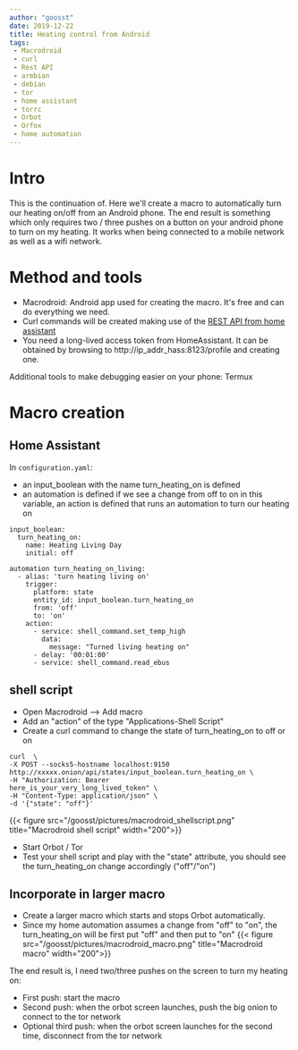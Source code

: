 ```yaml
---
author: "goosst"
date: 2019-12-22
title: Heating control from Android
tags:
 - Macrodroid
 - curl
 - Rest API
 - armbian
 - debian
 - tor
 - home assistant
 - torrc
 - Orbot
 - Orfox
 - home automation
---
```



# Intro
This is the continuation of. Here we'll create a macro to automatically turn our heating on/off from an Android phone. The end result is something which only requires two / three pushes on a button on your android phone to turn on my heating.
It works when being connected to a mobile network as well as a wifi network.

# Method and tools

* Macrodroid: Android app used for creating the macro. It's free and can do everything we need.
* Curl commands will be created making use of the [REST API from home assistant](https://developers.home-assistant.io/docs/en/external_api_rest.html)
* You need a long-lived access token from HomeAssistant. It can be obtained by browsing to http://ip_addr_hass:8123/profile and creating one.

Additional tools to make debugging easier on your phone: Termux

# Macro creation

## Home Assistant

In `configuration.yaml`:
* an input_boolean with the name turn_heating_on is defined
* an automation is defined if we see a change from off to on in this variable, an action is defined that runs an automation to turn our heating on

```
input_boolean:
  turn_heating_on:
    name: Heating Living Day
    initial: off
```

```
automation turn_heating_on_living:
  - alias: 'turn heating living on'
    trigger:
      platform: state
      entity_id: input_boolean.turn_heating_on
      from: 'off'
      to: 'on'
    action:
      - service: shell_command.set_temp_high
        data:
          message: "Turned living heating on"
      - delay: '00:01:00'
      - service: shell_command.read_ebus
```

## shell script

* Open Macrodroid --> Add macro
* Add an "action" of the type "Applications-Shell Script"
* Create a curl command to change the state of turn_heating_on to off or on
```
curl  \
-X POST --socks5-hostname localhost:9150 http://xxxxx.onion/api/states/input_boolean.turn_heating_on \
-H "Authorization: Bearer
here_is_your_very_long_lived_token" \
-H "Content-Type: application/json" \
-d '{"state": "off"}'
```
{{< figure src="/goosst/pictures/macrodroid_shellscript.png" title="Macrodroid shell script" width="200">}}
* Start Orbot / Tor
* Test your shell script and play with the "state" attribute, you should see the turn_heating_on change accordingly ("off"/"on")

## Incorporate in larger macro

* Create a larger macro which starts and stops Orbot automatically.
* Since my home automation assumes a change from "off" to "on", the turn_heating_on will be first put "off" and then put to "on"
{{< figure src="/goosst/pictures/macrodroid_macro.png" title="Macrodroid macro" width="200">}}

The end result is, I need two/three pushes on the screen to turn my heating on:

* First push: start the macro
* Second push: when the orbot screen launches, push the big onion to connect to the tor network
* Optional third push: when the orbot screen launches for the second time, disconnect from the tor network
